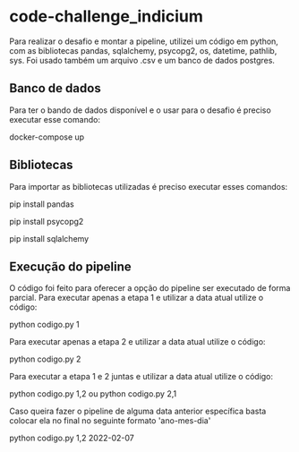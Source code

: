 # code-challenge_indicium

Para realizar o desafio e montar a pipeline, utilizei um código em python, com as bibliotecas pandas, sqlalchemy, psycopg2, os, datetime, pathlib, sys. Foi usado também um arquivo .csv e um banco de dados postgres.

## Banco de dados

Para ter o bando de dados disponível e o usar para o desafio é preciso executar esse comando:

docker-compose up

## Bibliotecas

Para importar as bibliotecas utilizadas é preciso executar esses comandos:

pip install pandas

pip install psycopg2

pip install sqlalchemy

## Execução do pipeline

O código foi feito para oferecer a opção do pipeline ser executado de forma parcial.
Para executar apenas a etapa 1 e utilizar a data atual utilize o código:

python codigo.py 1

Para executar apenas a etapa 2 e utilizar a data atual utilize o código:

python codigo.py 2

Para executar a etapa 1 e 2 juntas e utilizar a data atual utilize o código:

python codigo.py  1,2 ou python codigo.py 2,1 

Caso queira fazer o pipeline de alguma data anterior específica basta colocar ela no final no seguinte formato 'ano-mes-dia'


python codigo.py 1,2 2022-02-07






